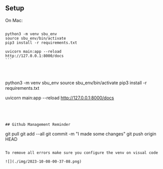 
## Setup

On Mac:

``````

python3 -m venv sbu_env
source sbu_env/bin/activate
pip3 install -r requirements.txt

uvicorn main:app --reload
http://127.0.0.1:8000/docs
```




``````

python3 -m venv sbu_env
source sbu_env/bin/activate
pip3 install -r requirements.txt

uvicorn main:app --reload
http://127.0.0.1:8000/docs
```




## Github Management Reminder
```
git pull
git add --all
git commit -m "I made some changes"
git push origin HEAD
```

To remove all errors make sure you configure the venv on visual code

![](./img/2023-10-08-00-37-08.png)